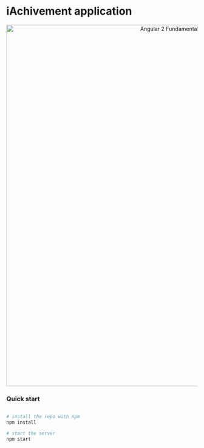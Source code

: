 # iAchivement application

<p align="center">
  <a href="https://github.com/lubkoKuzenko/Achivement" target="_blank">
    <img width="850" height="950" alt="Angular 2 Fundamentals" src="https://image.prntscr.com/image/Q_IWQayaTACvmvJWu7cjkA.png">
  </a>
</p>

### Quick start

```bash

# install the repo with npm
npm install

# start the server
npm start
```